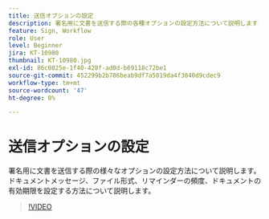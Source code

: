 ```yaml
---
title: 送信オプションの設定
description: 署名用に文書を送信する際の各種オプションの設定方法について説明します
feature: Sign, Workflow
role: User
level: Beginner
jira: KT-10980
thumbnail: KT-10980.jpg
exl-id: 86c0825e-1f40-428f-ad0d-b69118c72be1
source-git-commit: 452299b2b786beab9df7a5019da4f3840d9cdec9
workflow-type: tm+mt
source-wordcount: '47'
ht-degree: 0%

---
```


# 送信オプションの設定

署名用に文書を送信する際の様々なオプションの設定方法について説明します。 ドキュメントメッセージ、ファイル形式、リマインダーの頻度、ドキュメントの有効期限を設定する方法について説明します。

>[!VIDEO](https://video.tv.adobe.com/v/3412765?quality=12&learn=on&hidetitle=true&captions=jpn)
